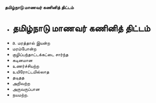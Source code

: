 **தமிழ்நாடு மாணவர் கணினித் திட்டம்**
- # தமிழ்நாடு மாணவர் கணினித் திட்டம்
- a. மரத்தால் இயன்ற
- மரம்போன்ற
- குழிப்பந்தாட்டக்கட்டை சார்ந்த
- கடினமான
-  உணர்ச்சியற்ற
- உயிரோட்டமில்லாத
- தடிதத
- அறிவற்ற
- அருவருப்பான
- நயமற்ற.

